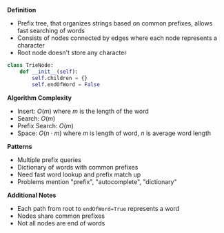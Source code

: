 **Definition**
- Prefix tree, that organizes strings based on common prefixes, allows fast searching of words
- Consists of nodes connected by edges where each node represents a character
- Root node doesn't store any character

```Python
class TrieNode:
	def __init__(self):
		self.children = {}
		self.endOfWord = False
```

**Algorithm Complexity**
- Insert: $O(m)$ where $m$ is the length of the word
- Search: $O(m)$
- Prefix Search: $O(m)$
- Space: $O(n \cdot m)$ where $m$ is length of word, $n$ is average word length

**Patterns**
- Multiple prefix queries
- Dictionary of words with common prefixes
- Need fast word lookup and prefix match up
- Problems mention "prefix", "autocomplete", "dictionary"

**Additional Notes**
- Each path from root to `endOfWord=True` represents a word
- Nodes share common prefixes
- Not all nodes are end of words